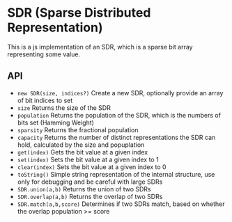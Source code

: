 # SDR (Sparse Distributed Representation)

This is a js implementation of an SDR, which is a sparse bit array representing some value.

## API

- `new SDR(size, indices?)` Create a new SDR, optionally provide an array of bit indices to set
- `size` Returns the size of the SDR
- `population` Returns the population of the SDR, which is the numbers of bits set (Hamming Weight)
- `sparsity` Returns the fractional population
- `capacity` Returns the number of distinct representations the SDR can hold, calculated by the size and popuplation
- `get(index)` Gets the bit value at a given index
- `set(index)` Sets the bit value at a given index to 1
- `clear(index)` Sets the bit value at a given index to 0
- `toString()` Simple string representation of the internal structure, use only for debugging and be careful with large SDRs
- `SDR.union(a,b)` Returns the union of two SDRs
- `SDR.overlap(a,b)` Returns the overlap of two SDRs
- `SDR.match(a,b,score)` Determines if two SDRs match, based on whether the overlap population >= score